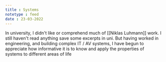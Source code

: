 ```yaml
---
title : Systems
notetype : feed
date : 23-03-2022
---
```


In university, I didn't like or comprehend much of [[Niklas Luhmann]] work. I still haven't read anything save some excerpts in uni. But having worked in engineering, and building complex IT / AV systems, I have begun to appreciate how informative it is to know and apply the properties of systems to different areas of life
